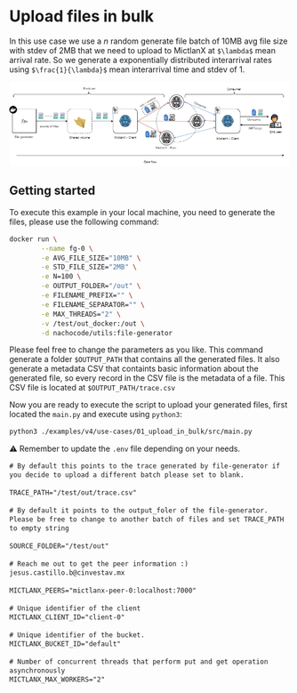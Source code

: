 # Upload files in bulk
In this use case we use a $n$ random generate file batch of 10MB avg file size with stdev of 2MB that we need to upload to MictlanX at ```$\lambda$``` mean arrival rate. So we generate a exponentially distributed interarrival rates using ```$\frac{1}{\lambda}$``` mean interarrival time and stdev of 1.  

<div align=center>
<a href="https://test.pypi.org/project/mictlanx/"><img src="./assets/example.png" alt="build - 0.0.33"></a>
</div>

## Getting started
To execute this example in your local machine, you need to generate the files, please use the following command: 
```sh
docker run \
        --name fg-0 \
        -e AVG_FILE_SIZE="10MB" \
        -e STD_FILE_SIZE="2MB" \
        -e N=100 \
        -e OUTPUT_FOLDER="/out" \
        -e FILENAME_PREFIX="" \
        -e FILENAME_SEPARATOR="" \
        -e MAX_THREADS="2" \
        -v /test/out_docker:/out \
        -d nachocode/utils:file-generator
```
Please feel free to change the parameters as you like. This command generate a folder ```$OUTPUT_PATH``` that contains all the generated files. It also generate a metadata CSV that containts basic information about the generated file, so every record in the CSV file is the metadata of a file. This CSV file is located at ```$OUTPUT_PATH/trace.csv```

Now you are ready to execute the script to upload your generated files, first located the ```main.py``` and execute using ```python3```:
```sh
python3 ./examples/v4/use-cases/01_upload_in_bulk/src/main.py
```
:warning: Remember to update the ```.env``` file depending on your needs.
```
# By default this points to the trace generated by file-generator if you decide to upload a different batch please set to blank. 

TRACE_PATH="/test/out/trace.csv"

# By default it points to the output_foler of the file-generator. Please be free to change to another batch of files and set TRACE_PATH to empty string

SOURCE_FOLDER="/test/out"

# Reach me out to get the peer information :) jesus.castillo.b@cinvestav.mx

MICTLANX_PEERS="mictlanx-peer-0:localhost:7000"

# Unique identifier of the client
MICTLANX_CLIENT_ID="client-0"

# Unique identifier of the bucket.
MICTLANX_BUCKET_ID="default"

# Number of concurrent threads that perform put and get operation asynchronously
MICTLANX_MAX_WORKERS="2"
```

